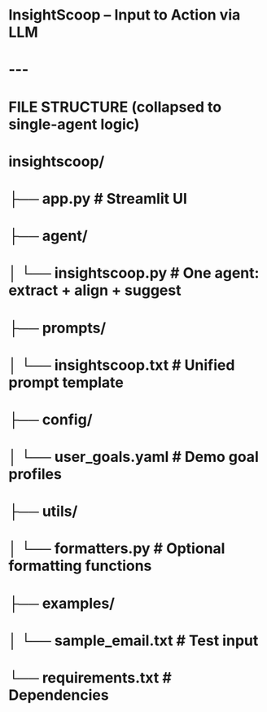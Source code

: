 # InsightScoop – Input to Action via LLM

# ---
# FILE STRUCTURE (collapsed to single-agent logic)

# insightscoop/
# ├── app.py                  # Streamlit UI
# ├── agent/
# │   └── insightscoop.py     # One agent: extract + align + suggest
# ├── prompts/
# │   └── insightscoop.txt    # Unified prompt template
# ├── config/
# │   └── user_goals.yaml     # Demo goal profiles
# ├── utils/
# │   └── formatters.py       # Optional formatting functions
# ├── examples/
# │   └── sample_email.txt    # Test input
# └── requirements.txt        # Dependencies